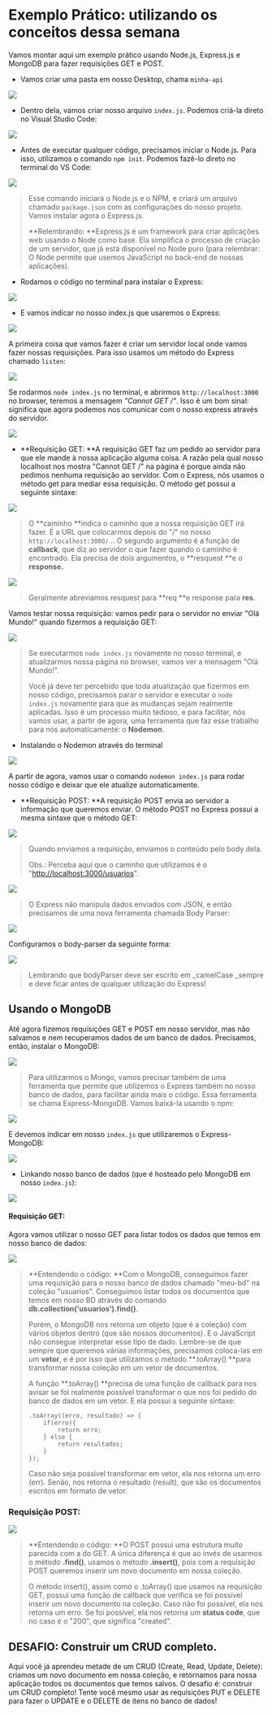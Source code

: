 # Exemplo Prático: utilizando os conceitos dessa semana

Vamos montar aqui um exemplo prático usando Node.js, Express.js e MongoDB para fazer requisições GET e POST.

* Vamos criar uma pasta em nosso Desktop, chama `minha-api`

![](/assets/exemplo-img-1.PNG)

* Dentro dela, vamos criar nosso arquivo `index.js`. Podemos criá-la direto no Visual Studio Code:

![](/assets/exemplo-img-2.PNG)

* Antes de executar qualquer código, precisamos iniciar o Node.js. Para isso, utilizamos o comando `npm init`. Podemos fazê-lo direto no terminal do VS Code:

![](/assets/exemplo-img-3.PNG)

> Esse comando iniciará o Node.js e o NPM, e criará um arquivo chamado `package.json` com as configurações do nosso projeto. Vamos instalar agora o Express.js.
>
> **Relembrando: **Express.js é um framework para criar aplicações web usando o Node como base. Ela simplifica o processo de criação de um servidor, que já está disponível no Node puro \(para relembrar: O Node permite que usemos JavaScript no back-end de nossas aplicações\).

* Rodamos o código no terminal para instalar o Express:

![](/assets/exemplo-img-4.PNG)

* E vamos indicar no nosso index.js que usaremos o Express:

![](/assets/exemplo-img-5.PNG)

A primeira coisa que vamos fazer é criar um servidor local onde vamos fazer nossas requisições. Para isso usamos um método do Express chamado `listen`:

![](/assets/exemplo-img-6.PNG)

Se rodarmos `node index.js` no terminal, e abrirmos `http://localhost:3000` no browser, teremos a mensagem _"Cannot GET /"_. Isso é um bom sinal: significa que agora podemos nos comunicar com o nosso express através do servidor.

![](/assets/exemplo-img-7.PNG)

* **Requisição GET: **A requisição GET faz um pedido ao servidor para que ele mande à nossa aplicação alguma coisa. A razão pela qual nosso localhost nos mostra "Cannot GET /" na página é porque ainda não pedimos nenhuma requisição ao servidor. Com o Express, nós usamos o método get para mediar essa requisição. O método get possui a seguinte sintaxe:

![](/assets/exemplo-img-8.PNG)

> O **caminho **indica o caminho que a nossa requisição GET irá fazer. É a URL que colocarmos depois do "/" no nosso `http://localhost:3000/`... O segundo argumento é a função de **callback**, que diz ao servidor o que fazer quando o caminho é encontrado. Ela precisa de dois argumentos, o **resquest **e o **response.**

![](/assets/exemplo-img-9.PNG)

> Geralmente abreviamos resquest para **req **e response para **res**.

Vamos testar nossa requisição: vamos pedir para o servidor no enviar "Olá Mundo!" quando fizermos a requisição GET:

![](/assets/exemplo-img-10.PNG)

> Se executarmos `node index.js` novamente no nosso terminal, e atualizarmos nossa página no browser, vamos ver a mensagem "Olá Mundo!".
>
> Você já deve ter percebido que toda atualização que fizermos em nosso código, precisamos parar o servidor e executar o `node index.js` novamente para que as mudanças sejam realmente aplicadas. Isso é um processo muito tedioso, e para facilitar, nós vamos usar, a partir de agora, uma ferramenta que faz esse trabalho para nós automaticamente: o **Nodemon**.

* Instalando o Nodemon através do terminal

![](/assets/exemplo-img-11.PNG)

A partir de agora, vamos usar o comando `nodemon index.js` para rodar nosso código e deixar que ele atualize automaticamente.

* **Requisição POST: **A requisição POST envia ao servidor a informação que queremos enviar. O método POST no Express possui a mesma sintaxe que o método GET:

![](/assets/exemplo-img-12.PNG)

> Quando enviamos a requisição, enviamos o conteúdo pelo body dela.
>
> Obs.: Perceba aqui que o caminho que utilizamos é o "[http://localhost:3000/usuarios](http://localhost:3000/usuarios)".

![](/assets/exemplo-img-13.PNG)

> O Express não manipula dados enviados com JSON, e então precisamos de uma nova ferramenta chamada Body Parser:

![](/assets/exemplo-img-15.PNG)

Configuramos o body-parser da seguinte forma:

![](/assets/exemplo-img-16.PNG)

> Lembrando que bodyParser deve ser escrito em \_camelCase \_sempre e deve ficar antes de qualquer utilização do Express!

## Usando o MongoDB

Até agora fizemos requisições GET e POST em nosso servidor, mas não salvamos e nem recuperamos dados de um banco de dados. Precisamos, então, instalar o MongoDB:

![](/assets/exemplo-img-14.PNG)

> Para utilizarmos o Mongo, vamos precisar também de uma ferramenta que permite que utilizemos o Express também no nosso banco de dados, para facilitar ainda mais o código. Essa ferramenta se chama Express-MongoDB. Vamos baixá-la usando o npm:

![](/assets/exemplo-img-17.PNG)

E devemos indicar em nosso `index.js` que utilizaremos o Express-MongoDB:

![](/assets/exemplo-img-18.PNG)

* Linkando nosso banco de dados \(que é hosteado pelo MongoDB em nosso `index.js`\):

![](/assets/exemplo-img-19.PNG)

#### Requisição GET:

Agora vamos utilizar o nosso GET para listar todos os dados que temos em nosso banco de dados:

![](/assets/exemplo-img-20.PNG)

> **Entendendo o código: **Com o MongoDB, conseguimos fazer uma requisição para o nosso banco de dados chamado "meu-bd" na coleção "usuarios". Conseguimos listar todos os documentos que temos em nosso BD através do comando **db.collection\('usuarios'\).find\(\)**.
>
> Porém, o MongoDB nos retorna um objeto \(que é a coleção\) com vários objetos dentro \(que são nossos documentos\). E o JavaScript não consegue interpretar esse tipo de dado. Lembre-se de que sempre que queremos várias informações, precisamos coloca-las em um **vetor**, e é por isso que utilizamos o método **.toArray\(\) **para transformar nossa coleção em um vetor de documentos.
>
> A função **.toArray\(\) **precisa de uma função de callback para nos avisar se foi realmente possível transformar o que nos foi pedido do banco de dados em um vetor. E ela possui a seguinte sintaxe:
>
> ```
> .toArray((erro, resultado) => {
>     if(erro){
>         return erro;
>     } else {
>         return resultados;
>     }
> });
> ```
>
> Caso não seja possível transformar em vetor, ela nos retorna um erro \(err\). Senão, nos retorna o resultado \(result\), que são os documentos escritos em formato de vetor.

### Requisição POST:

![](/assets/exemplo-img-21.PNG)

> **Entendendo o código: **O POST possui uma estrutura muito parecida com a do GET. A única diferença é que ao invés de usarmos o método **.find\(\)**, usamos o método **.insert\(\)**, pois com a requisição POST queremos inserir um novo documento em nossa coleção.
>
> O método insert\(\), assim como o .toArray\(\) que usamos na requisição GET, possui uma função de callback que verifica se foi possível inserir um novo documento na coleção. Caso não foi possível, ela nos retorna um erro. Se foi possível, ela nos retorna um **status code**, que no caso é o "200", que significa "created".

## DESAFIO: Construir um CRUD completo.

Aqui você já aprendeu metade de um CRUD \(Create, Read, Update, Delete\): criamos um novo documento em nossa coleção, e retornamos para nossa aplicação todos os documentos que temos salvos. O desafio é: construir um CRUD completo! Tente você mesmo usar as requisições PUT e DELETE para fazer o UPDATE e o DELETE de itens no banco de dados!

